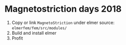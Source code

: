 # Magnetostriction days 2018

1. Copy or link `MagnetoStriction` under elmer source: `elmerfem/fem/src/modules/`
2. Build and install elmer
3. Profit
